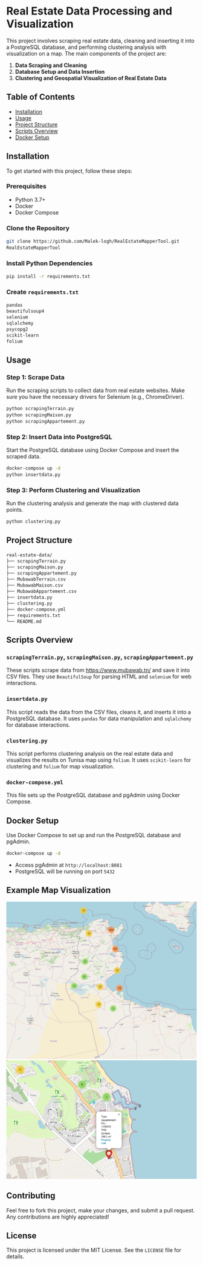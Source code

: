 # Real Estate Data Processing and Visualization

This project involves scraping real estate data, cleaning and inserting it into a PostgreSQL database, and performing clustering analysis with visualization on a map. The main components of the project are:

1. **Data Scraping and Cleaning**
2. **Database Setup and Data Insertion**
3. **Clustering and Geospatial Visualization of Real Estate Data**

## Table of Contents

- [Installation](#installation)
- [Usage](#usage)
- [Project Structure](#project-structure)
- [Scripts Overview](#scripts-overview)
- [Docker Setup](#docker-setup)

## Installation

To get started with this project, follow these steps:

### Prerequisites

- Python 3.7+
- Docker
- Docker Compose

### Clone the Repository

```bash
git clone https://github.com/Malek-logh/RealEstateMapperTool.git
RealEstateMapperTool
```

### Install Python Dependencies

```bash
pip install -r requirements.txt
```

### Create `requirements.txt`

```text
pandas
beautifulsoup4
selenium
sqlalchemy
psycopg2
scikit-learn
folium
```

## Usage

### Step 1: Scrape Data

Run the scraping scripts to collect data from real estate websites. Make sure you have the necessary drivers for Selenium (e.g., ChromeDriver).

```bash
python scrapingTerrain.py
python scrapingMaison.py
python scrapingAppartement.py
```

### Step 2: Insert Data into PostgreSQL

Start the PostgreSQL database using Docker Compose and insert the scraped data.

```bash
docker-compose up -d
python insertdata.py
```

### Step 3: Perform Clustering and Visualization

Run the clustering analysis and generate the map with clustered data points.

```bash
python clustering.py
```

## Project Structure

```
real-estate-data/
├── scrapingTerrain.py
├── scrapingMaison.py
├── scrapingAppartement.py
├── MubawabTerrain.csv
├── MubawabMaison.csv
├── MubawabAppartement.csv
├── insertdata.py
├── clustering.py
├── docker-compose.yml
├── requirements.txt
└── README.md
```

## Scripts Overview

### `scrapingTerrain.py`, `scrapingMaison.py`, `scrapingAppartement.py`

These scripts scrape data from https://www.mubawab.tn/ and save it into CSV files. They use `BeautifulSoup` for parsing HTML and `selenium` for web interactions.

### `insertdata.py`

This script reads the data from the CSV files, cleans it, and inserts it into a PostgreSQL database. It uses `pandas` for data manipulation and `sqlalchemy` for database interactions.

### `clustering.py`

This script performs clustering analysis on the real estate data and visualizes the results on Tunisa map using `folium`. It uses `scikit-learn` for clustering and `folium` for map visualization.

### `docker-compose.yml`

This file sets up the PostgreSQL database and pgAdmin using Docker Compose.

## Docker Setup

Use Docker Compose to set up and run the PostgreSQL database and pgAdmin.

```bash
docker-compose up -d
```

- Access pgAdmin at `http://localhost:8081`
- PostgreSQL will be running on port `5432`

## Example Map Visualization

![Example Map Visualization(1).png](Example%20Map%20Visualization(1).png)
![Example Map Visualization(2).png](Example%20Map%20Visualization(2).png)


## Contributing

Feel free to fork this project, make your changes, and submit a pull request. Any contributions are highly appreciated!

## License

This project is licensed under the MIT License. See the `LICENSE` file for details.
